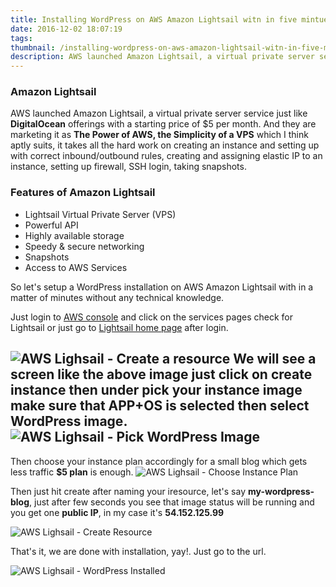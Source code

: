 ```yaml
---
title: Installing WordPress on AWS Amazon Lightsail witn in five mintues
date: 2016-12-02 18:07:19
tags:
thumbnail: /installing-wordpress-on-aws-amazon-lightsail-witn-in-five-mintues/lightsail.png
description: AWS launched Amazon Lightsail, a virtual private server service just like DigitalOcean offerings with a starting price of $5 per month. And they are marketing it as The Power of AWS, the Simplicity of a VPS which I think aptly suits, it takes all the hard work on creating an instance and setting up with correct inbound/outbound rules, creating and assigning elastic IP to an instance, setting up firewall, SSH login, taking snapshots.
---
```

### Amazon Lightsail

AWS launched Amazon Lightsail, a virtual private server service just like **DigitalOcean** offerings with a starting price of $5 per month. And they are marketing it as **The Power of AWS, the Simplicity of a VPS** which I think aptly suits, it takes all the hard work on creating an instance and setting up with correct inbound/outbound rules,  creating and assigning elastic IP to an instance, setting up firewall, SSH login, taking snapshots.

### Features of Amazon Lightsail

- Lightsail Virtual Private Server (VPS)
- Powerful API
- Highly available storage
- Speedy & secure networking
- Snapshots
- Access to AWS Services


So let's setup a WordPress installation on AWS Amazon Lightsail with in a matter of minutes without any technical knowledge.

Just login to [AWS console](https://console.aws.amazon.com/) and click on the services pages check for Lightsail or just go to [Lightsail home page](https://lightsail.aws.amazon.com/) after login.
<!-- more -->
![AWS Lighsail - Create a resource](lightsail-1.png "AWS Lighsail - Create a resource")
We will see a screen like the above image just click on create instance then under pick your instance image make sure that **APP+OS** is selected then select **WordPress** image.
![AWS Lighsail - Pick WordPress Image](pick-wordpress-image.png "AWS Lighsail - Pick WordPress Image")
---
Then choose your instance plan accordingly for a small blog which gets less traffic **$5 plan** is enough.
![AWS Lighsail - Choose Instance Plan](plan-lightsail.png "AWS Lighsail - Choose Instance Plan")

Then just hit create after naming your iresource, let's say **my-wordpress-blog**, just after few seconds you see that image status will be running and you get one **public IP**, in my case it's **54.152.125.99**

![AWS Lighsail - Create Resource](resource.png "AWS Lighsail - Create Resource")

That's it, we are done with installation, yay!. Just go to the url.

![AWS Lighsail - WordPress Installed](installed.png "AWS Lighsail - WordPress Installed")
